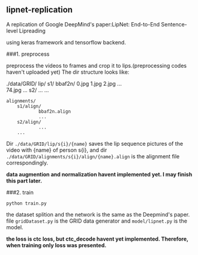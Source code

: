 ## lipnet-replication
A replication of Google DeepMind's paper:LipNet: End-to-End Sentence-level Lipreading

using keras framework and tensorflow backend.

###1. preprocess

preprocess the videos to frames and crop it to lips.(preprocessing codes haven't uploaded yet)
The dir structure looks like:

./data/GRID/
    lip/
        s1/
            bbaf2n/
                0.jpg
                1.jpg
                2.jpg
                ...  
                74.jpg
            ...
        s2/
            ...
        ...
    
    alignments/
        s1/align/
                bbaf2n.align
                ...
        s2/align/
                ...
        ...
    
 
Dir `./data/GRID/lip/s{i}/{name}` saves the lip sequence pictures of the video with {name} of person s{i}, and dir `./data/GRID/alignments/s{i}/align/{name}.align` is the alignment file correspondingly.

**data augmention and normalization havent implemented yet. I may finish this part later.**

###2. train

```
python train.py
```

the dataset splition and the network is the same as the Deepmind's paper.
file `gridDataset.py` is the GRID data generator and `model/lipnet.py` is the model.

**the loss is ctc loss, but ctc_decode havent yet implemented. Therefore, when training only loss was presented.**

